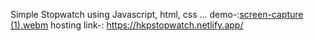 Simple Stopwatch using Javascript, html, css ...
demo-:[screen-capture (1).webm](https://user-images.githubusercontent.com/116939133/215970846-0011572d-d2ed-47a7-9815-732bc772cbbe.webm)
hosting link-: https://hkpstopwatch.netlify.app/

